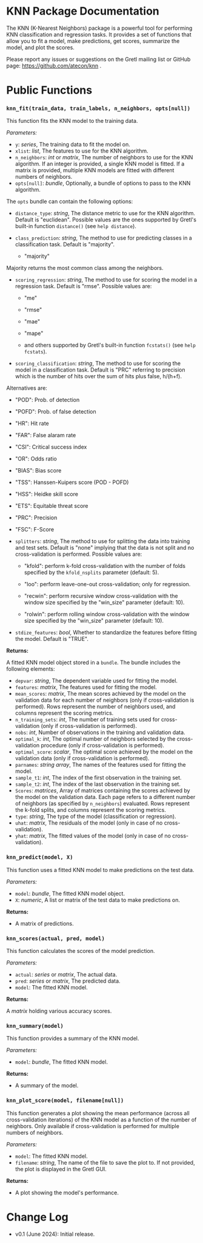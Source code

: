 # KNN Package Documentation

The KNN (K-Nearest Neighbors) package is a powerful tool for performing KNN classification and regression tasks. It provides a set of functions that allow you to fit a model, make predictions, get scores, summarize the model, and plot the scores.

Please report any issues or suggestions on the Gretl mailing list or GitHub page: https://github.com/atecon/knn .


# Public Functions

### `knn_fit(train_data, train_labels, n_neighbors, opts[null])`

This function fits the KNN model to the training data.

*Parameters:*

- `y`: *series*, The training data to fit the model on.
- `xlist`: *list*, The features to use for the KNN algorithm.
- `n_neighbors`: *int* or *matrix*, The number of neighbors to use for the KNN algorithm. If an integer is provided, a single KNN model is fitted. If a matrix is provided, multiple KNN models are fitted with different numbers of neighbors.
- `opts[null]`: *bundle*, Optionally, a bundle of options to pass to the KNN algorithm.

The `opts` bundle can contain the following options:

- `distance_type`: *string*, The distance metric to use for the KNN algorithm. Default is "euclidean". Possible values are the ones supported by Gretl's built-in function `distance()` (see `help distance`).
- `class_prediction`: *string*, The method to use for predicting classes in a classification task. Default is "majority". <!-- Possible values are-->

  + "majority"
<!--  + "probability" (only for binary classification, currently). -->

  Majority returns the most common class among the neighbors.<!--, while probability returns the proportion of neighbors that belong to the class most common among the neighbors.-->

- `scoring_regression`: *string*, The method to use for scoring the model in a regression task. Default is "rmse". Possible values are:

  + "me"

  + "rmse"

  + "mae"

  + "mape"

  + and others supported by Gretl's built-in function `fcstats()` (see `help fcstats`).

- `scoring_classification`: *string*, The method to use for scoring the model in a classification task. Default is "PRC" referring to precision which is the number of hits over the sum of hits plus false, h/(h+f).
<!-- Default is "FSC" referring to the F1-score which balances recall and precision equally and reduces to the simpler equation 2TP/(2TP + FP + FN). -->
  Alternatives are:


  + "POD": Prob. of detection

  + "POFD": Prob. of false detection

  + "HR": Hit rate

  + "FAR": False alaram rate

  + "CSI": Critical success index

  + "OR": Odds ratio

  + "BIAS": Bias score

  + "TSS": Hanssen-Kuipers score (POD - POFD)

  + "HSS": Heidke skill score

  + "ETS": Equitable threat score

  + "PRC": Precision

  + "FSC": F-Score

- `splitters`: *string*, The method to use for splitting the data into training and test sets. Default is "none" implying that the data is not split and no cross-validation is performed. Possible values are:

  + "kfold": perform k-fold cross-validation with the number of folds specified by the `kfold_nsplits` parameter (default: 5).

  + "loo": perform leave-one-out cross-validation; only for regression.

  + "recwin": perform recursive window cross-validation with the window size specified by the "win_size" parameter (default: 10).

  + "rolwin": perform rolling window cross-validation with the window size specified by the "win_size" parameter (default: 10).

- `stdize_features`: *bool*, Whether to standardize the features before fitting the model. Default is "TRUE".


**Returns:**

A fitted KNN model object stored in a `bundle`. The bundle includes the following elements:

- `depvar`: *string*, The dependent variable used for fitting the model.
- `features`: *matrix*, The features used for fitting the model.
- `mean_scores`: *matrix*, The mean scores achieved by the model on the validation data for each number of neighbors (only if cross-validation is performed). Rows represent the number of neighbors used, and columns represent the scoring metrics.
- `n_training_sets`: *int*, The number of training sets used for cross-validation (only if cross-validation is performed).
- `nobs`: *int*, Number of observations in the training and validation data.
- `optimal_k`: *int*, The optimal number of neighbors selected by the cross-validation procedure (only if cross-validation is performed).
- `optimal_score`: *scalar*, The optimal score achieved by the model on the validation data (only if cross-validation is performed).
- `parnames`: *string array*, The names of the features used for fitting the model.
- `sample_t1`: *int*, The index of the first observation in the training set.
- `sample_t2`: *int*, The index of the last observation in the training set.
- `Scores`: *matrices*, Array of matrices containing the scores achieved by the model on the validation data. Each page refers to a different number of neighbors (as specified by `n_neighbors`) evaluated. Rows represent the k-fold splits, and columns represent the scoring metrics.
- `type`: *string*, The type of the model (classification or regression).
- `uhat`: *matrix*, The residuals of the model (only in case of no cross-validation).
- `yhat`: *matrix*, The fitted values of the model (only in case of no cross-validation).



### `knn_predict(model, X)`

This function uses a fitted KNN model to make predictions on the test data.

*Parameters:*

- `model`: *bundle*, The fitted KNN model object.
- `X`: *numeric*, A list or matrix of the test data to make predictions on.

**Returns:**

- A matrix of predictions.


### `knn_scores(actual, pred, model)`

This function calculates the scores of the model prediction.

*Parameters:*

- `actual`: *series* or *matrix*, The actual data.
- `pred`: *series* or *matrix*, The predicted data.
- `model`: The fitted KNN model.

**Returns:**

A *matrix* holding various accuracy scores.


### `knn_summary(model)`

This function provides a summary of the KNN model.

*Parameters:*

- `model`: *bundle*, The fitted KNN model.

**Returns:**

- A summary of the model.


### `knn_plot_score(model, filename[null])`

This function generates a plot showing the mean performance (across all cross-validation iterations) of the KNN model as a function of the number of neighbors. Only available if cross-validation is performed for multiple numbers of neighbors.

*Parameters:*

- `model`: The fitted KNN model.
- `filename`: *string*, The name of the file to save the plot to. If not provided, the plot is displayed in the Gretl GUI.

**Returns:**

- A plot showing the model's performance.


# Change Log

- v0.1 (June 2024): Initial release.
